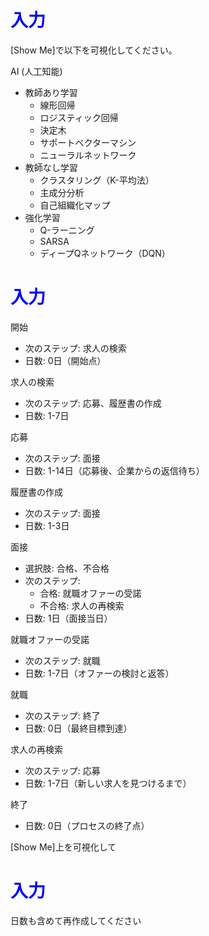# <span style="color:blue">入力</span>
[Show Me]で以下を可視化してください。

AI (人工知能)
  - 教師あり学習
    - 線形回帰
    - ロジスティック回帰
    - 決定木
    - サポートベクターマシン
    - ニューラルネットワーク
  - 教師なし学習
    - クラスタリング（K-平均法）
    - 主成分分析
    - 自己組織化マップ
  - 強化学習
    - Q-ラーニング
    - SARSA
    - ディープQネットワーク（DQN）

# <span style="color:blue">入力</span>
開始
   - 次のステップ: 求人の検索
   - 日数: 0日（開始点）

求人の検索
   - 次のステップ: 応募、履歴書の作成
   - 日数: 1-7日

応募
   - 次のステップ: 面接
   - 日数: 1-14日（応募後、企業からの返信待ち）

履歴書の作成
   - 次のステップ: 面接
   - 日数: 1-3日

面接
   - 選択肢: 合格、不合格
   - 次のステップ: 
     - 合格: 就職オファーの受諾
     - 不合格: 求人の再検索
   - 日数: 1日（面接当日）

就職オファーの受諾
   - 次のステップ: 就職
   - 日数: 1-7日（オファーの検討と返答）

就職
   - 次のステップ: 終了
   - 日数: 0日（最終目標到達）

求人の再検索
   - 次のステップ: 応募
   - 日数: 1-7日（新しい求人を見つけるまで）

終了
   - 日数: 0日（プロセスの終了点）


[Show Me]上を可視化して



# <span style="color:blue">入力</span>
日数も含めて再作成してください

